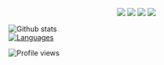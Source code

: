 <p id="socialIcons" align="center">
    <a href="https://www.linkedin.com/in/mutlu-eren-5991m/" alt="LinkedIn">
        <img src="https://img.shields.io/badge/-LinkedIn-blue?style=flat-square&logo=linkedin" /></a>
    <a href="https://stackoverflow.com/users/12008735/okoreni" alt="StackOverflow">
        <img src="https://img.shields.io/badge/-StackOverflow-FE7A16?style=flat-square&logo=stack-overflow&logoColor=white" /></a>
    <a href="https://twitter.com/mutlueren01" alt="Twitter">
        <img src="https://img.shields.io/badge/-Twitter-2be2fd?style=flat-square&logo=twitter&logoColor=white" /></a>
    <a href="https://mutlueren.github.io" alt="website">
        <img src="https://img.shields.io/badge/-Blog-242424?style=flat-square&logo=circle&logoColor=white" /></a>
</p>

![Github stats](https://github-readme-stats.vercel.app/api?username=mutlueren&show_icons=true)
![]()  
[![Languages](https://github-readme-stats.vercel.app/api/top-langs/?username=mutlueren)](https://github.com/mutlueren/github-readme-stats)


![Profile views](https://gpvc.arturio.dev/mutlueren?style=plastic)  

